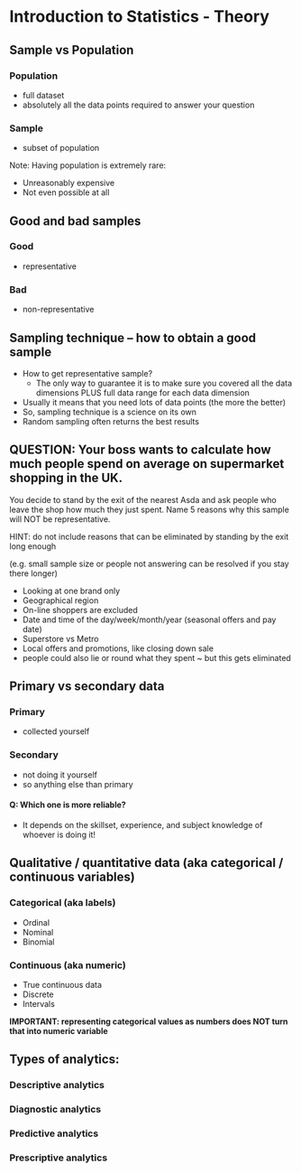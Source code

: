 # Introduction to Statistics - Theory

## Sample vs Population
### Population
- full dataset
- absolutely all the data points required to answer your question

### Sample
- subset of population

Note: Having population is extremely rare:
- Unreasonably expensive
- Not even possible at all

## Good and bad samples
### Good
- representative
### Bad
- non-representative

## Sampling technique – how to obtain a good sample
- How to get representative sample?
  - The only way to guarantee it is to make sure you covered all the data dimensions PLUS full data range for each data dimension
- Usually it means that you need lots of data points (the more the better)
- So, sampling technique is a science on its own
- Random sampling often returns the best results

## QUESTION: Your boss wants to calculate how much people spend on average on supermarket shopping in the UK.
You decide to stand by the exit of the nearest Asda and ask people who leave the shop how much they just spent. Name 5 reasons why this sample will NOT be representative.

HINT: do not include reasons that can be eliminated by standing by the exit long enough

(e.g. small sample size or people not answering can be resolved if you stay there longer)

- Looking at one brand only
- Geographical region
- On-line shoppers are excluded
- Date and time of the day/week/month/year (seasonal offers and pay date)
- Superstore vs Metro
- Local offers and promotions, like closing down sale
- people could also lie or round what they spent ~ but this gets eliminated

## Primary vs secondary data
### Primary
- collected yourself

### Secondary
- not doing it yourself
- so anything else than primary

#### Q: Which one is more reliable?
- It depends on the skillset, experience, and subject knowledge of whoever is doing it!

## Qualitative / quantitative data (aka categorical / continuous variables)
### Categorical (aka labels)
- Ordinal
- Nominal
- Binomial

### Continuous (aka numeric)
- True continuous data
- Discrete
- Intervals

**IMPORTANT: representing categorical values as numbers does NOT turn that into numeric variable**

## Types of analytics:
### Descriptive analytics

### Diagnostic analytics

### Predictive analytics

### Prescriptive analytics

